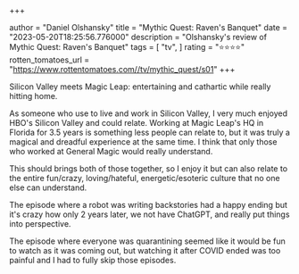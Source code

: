 +++

author = "Daniel Olshansky"
title = "Mythic Quest: Raven's Banquet"
date = "2023-05-20T18:25:56.776000"
description = "Olshansky's review of Mythic Quest: Raven's Banquet"
tags = [
    "tv",
]
rating = "⭐⭐⭐⭐"
rotten_tomatoes_url = "https://www.rottentomatoes.com//tv/mythic_quest/s01"
+++

Silicon Valley meets Magic Leap: entertaining and cathartic while really hitting home.

As someone who use to live and work in Silicon Valley, I very much enjoyed HBO's Silicon Valley and could relate. Working at Magic Leap's HQ in Florida for 3.5 years is something less people can relate to, but it was truly a magical and dreadful experience at the same time. I think that only those who worked at General Magic would really understand.

This should brings both of those together, so I enjoy it but can also relate to the entire fun/crazy, loving/hateful, energetic/esoteric culture that no one else can understand.

The episode where a robot was writing backstories had a happy ending but it's crazy how only 2 years later, we not have ChatGPT, and really put things into perspective.

The episode where everyone was quarantining seemed like it would be fun to watch as it was coming out, but watching it after COVID ended was too painful and I had to fully skip those episodes.

